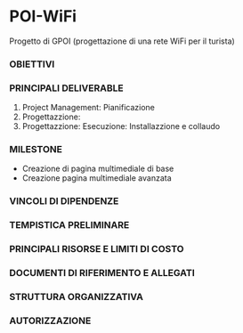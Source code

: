 # POI-WiFi      
Progetto di GPOI (progettazione di una rete WiFi per il turista)


### OBIETTIVI

### PRINCIPALI DELIVERABLE
1. Project Management: Pianificazione
2. Progettazzione:
3. Progettazzione: 
Esecuzione: Installazzione e collaudo 

### MILESTONE
- Creazione di pagina multimediale di base
- Creazione pagina multimediale avanzata 

### VINCOLI DI DIPENDENZE

### TEMPISTICA PRELIMINARE

### PRINCIPALI RISORSE E LIMITI DI COSTO 

### DOCUMENTI DI RIFERIMENTO E ALLEGATI 

### STRUTTURA ORGANIZZATIVA

### AUTORIZZAZIONE




